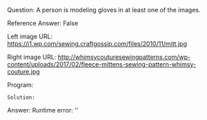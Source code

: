 Question: A person is modeling gloves in at least one of the images.

Reference Answer: False

Left image URL: https://i1.wp.com/sewing.craftgossip.com/files/2010/11/mitt.jpg

Right image URL: http://whimsycouturesewingpatterns.com/wp-content/uploads/2017/02/fleece-mittens-sewing-pattern-whimsy-couture.jpg

Program:

```
Solution:
```
Answer: Runtime error: ''

